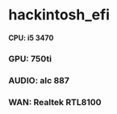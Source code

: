 # hackintosh_efi

#### CPU:   i5 3470 

### GPU:   750ti

### AUDIO: alc 887

### WAN:   Realtek RTL8100
